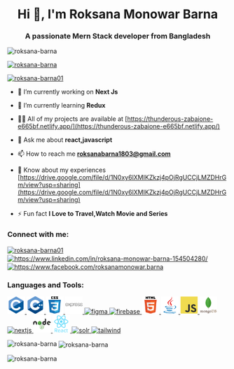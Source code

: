 <h1 align="center">Hi 👋, I'm Roksana Monowar Barna</h1>
<h3 align="center">A passionate Mern Stack developer from Bangladesh</h3>

<p align="left"> <img src="https://storage.prompt-hunt.workers.dev/clie4pz280009l90fc8m6zevj_1" alt="roksana-barna" /> </p>

<p align="left"> <a href="https://github.com/ryo-ma/github-profile-trophy"><img src="https://github-profile-trophy.vercel.app/?username=roksana-barna" alt="roksana-barna" /></a> </p>

<p align="left"> <a href="https://twitter.com/roksana-barna01" target="blank"><img src="https://img.shields.io/twitter/follow/roksana-barna01?logo=twitter&style=for-the-badge" alt="roksana-barna01" /></a> </p>

- 🔭 I’m currently working on **Next Js**

- 🌱 I’m currently learning **Redux**

- 👨‍💻 All of my projects are available at [https://thunderous-zabaione-e665bf.netlify.app/](https://thunderous-zabaione-e665bf.netlify.app/)

- 💬 Ask me about **react,javascript**

- 📫 How to reach me **roksanabarna1803@gmail.com**

- 📄 Know about my experiences [https://drive.google.com/file/d/1N0xy6lXMIKZkzj4pOjRgUCCjLMZDHrGm/view?usp=sharing](https://drive.google.com/file/d/1N0xy6lXMIKZkzj4pOjRgUCCjLMZDHrGm/view?usp=sharing)

- ⚡ Fun fact **I Love to Travel,Watch Movie and Series**

<h3 align="left">Connect with me:</h3>
<p align="left">
<a href="https://twitter.com/roksana-barna01" target="blank"><img align="center" src="https://raw.githubusercontent.com/rahuldkjain/github-profile-readme-generator/master/src/images/icons/Social/twitter.svg" alt="roksana-barna01" height="30" width="40" /></a>
<a href="https://linkedin.com/in/https://www.linkedin.com/in/roksana-monowar-barna-154504280/" target="blank"><img align="center" src="https://raw.githubusercontent.com/rahuldkjain/github-profile-readme-generator/master/src/images/icons/Social/linked-in-alt.svg" alt="https://www.linkedin.com/in/roksana-monowar-barna-154504280/" height="30" width="40" /></a>
<a href="https://fb.com/https://www.facebook.com/roksanamonowar.barna" target="blank"><img align="center" src="https://raw.githubusercontent.com/rahuldkjain/github-profile-readme-generator/master/src/images/icons/Social/facebook.svg" alt="https://www.facebook.com/roksanamonowar.barna" height="30" width="40" /></a>
</p>

<h3 align="left">Languages and Tools:</h3>
<p align="left"> <a href="https://www.cprogramming.com/" target="_blank" rel="noreferrer"> <img src="https://raw.githubusercontent.com/devicons/devicon/master/icons/c/c-original.svg" alt="c" width="40" height="40"/> </a> <a href="https://www.w3schools.com/cpp/" target="_blank" rel="noreferrer"> <img src="https://raw.githubusercontent.com/devicons/devicon/master/icons/cplusplus/cplusplus-original.svg" alt="cplusplus" width="40" height="40"/> </a> <a href="https://www.w3schools.com/css/" target="_blank" rel="noreferrer"> <img src="https://raw.githubusercontent.com/devicons/devicon/master/icons/css3/css3-original-wordmark.svg" alt="css3" width="40" height="40"/> </a> <a href="https://expressjs.com" target="_blank" rel="noreferrer"> <img src="https://raw.githubusercontent.com/devicons/devicon/master/icons/express/express-original-wordmark.svg" alt="express" width="40" height="40"/> </a> <a href="https://www.figma.com/" target="_blank" rel="noreferrer"> <img src="https://www.vectorlogo.zone/logos/figma/figma-icon.svg" alt="figma" width="40" height="40"/> </a> <a href="https://firebase.google.com/" target="_blank" rel="noreferrer"> <img src="https://www.vectorlogo.zone/logos/firebase/firebase-icon.svg" alt="firebase" width="40" height="40"/> </a> <a href="https://www.w3.org/html/" target="_blank" rel="noreferrer"> <img src="https://raw.githubusercontent.com/devicons/devicon/master/icons/html5/html5-original-wordmark.svg" alt="html5" width="40" height="40"/> </a> <a href="https://www.java.com" target="_blank" rel="noreferrer"> <img src="https://raw.githubusercontent.com/devicons/devicon/master/icons/java/java-original.svg" alt="java" width="40" height="40"/> </a> <a href="https://developer.mozilla.org/en-US/docs/Web/JavaScript" target="_blank" rel="noreferrer"> <img src="https://raw.githubusercontent.com/devicons/devicon/master/icons/javascript/javascript-original.svg" alt="javascript" width="40" height="40"/> </a> <a href="https://www.mongodb.com/" target="_blank" rel="noreferrer"> <img src="https://raw.githubusercontent.com/devicons/devicon/master/icons/mongodb/mongodb-original-wordmark.svg" alt="mongodb" width="40" height="40"/> </a> <a href="https://nextjs.org/" target="_blank" rel="noreferrer"> <img src="https://cdn.worldvectorlogo.com/logos/nextjs-2.svg" alt="nextjs" width="40" height="40"/> </a> <a href="https://nodejs.org" target="_blank" rel="noreferrer"> <img src="https://raw.githubusercontent.com/devicons/devicon/master/icons/nodejs/nodejs-original-wordmark.svg" alt="nodejs" width="40" height="40"/> </a> <a href="https://reactjs.org/" target="_blank" rel="noreferrer"> <img src="https://raw.githubusercontent.com/devicons/devicon/master/icons/react/react-original-wordmark.svg" alt="react" width="40" height="40"/> </a> <a href="https://lucene.apache.org/solr/" target="_blank" rel="noreferrer"> <img src="https://www.vectorlogo.zone/logos/apache_solr/apache_solr-icon.svg" alt="solr" width="40" height="40"/> </a> <a href="https://tailwindcss.com/" target="_blank" rel="noreferrer"> <img src="https://www.vectorlogo.zone/logos/tailwindcss/tailwindcss-icon.svg" alt="tailwind" width="40" height="40"/> </a> </p>

<p><img align="left" src="https://github-readme-stats.vercel.app/api/top-langs?username=roksana-barna&show_icons=true&locale=en&layout=compact" alt="roksana-barna" /></p>

<p>&nbsp;<img align="center" src="https://github-readme-stats.vercel.app/api?username=roksana-barna&show_icons=true&locale=en" alt="roksana-barna" /></p>

<p><img align="center" src="https://github-readme-streak-stats.herokuapp.com/?user=roksana-barna&" alt="roksana-barna" /></p>
